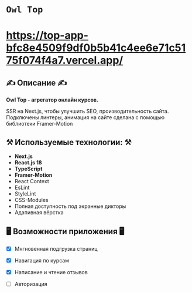 # `Owl Top`


# https://top-app-bfc8e4509f9df0b5b41c4ee6e71c5175f074f4a7.vercel.app/



## ✍️ Описание ✍️

<strong>Owl Top -  агрегатор онлайн курсов.</strong>
<p>SSR на Next.js, чтобы улучшить SEO, производительность сайта. Подключены линтеры, анимация на сайте сделана с помощью библиотеки Framer-Motion</p>

## ⚒️ Используемые технологии: ⚒️
- **Next.js**
- **React.js 18**
- **TypeScript**
- **Framer-Motion**
- React Context
- EsLint
- StyleLint
- CSS-Modules 
- Полная доступность под экранные дикторы
- Адапивная вёрстка 

## 🖥️ Возможности приложения 🖥️

- [x] Мнгновенная подгрузка страниц
- [x] Навигация по курсам
- [x] Написание и чтение отзывов
- [ ] Авторизация



